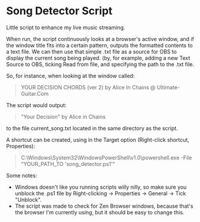 # Song Detector Script

Little script to enhance my live music streaming.

When run, the script continuously looks at a browser's active window, and if the window title fits into a certain pattern, outputs the formatted contents to a text file.
We can then use that simple .txt file as a source for OBS to display the current song being played. 
(by, for example, adding a new Text Source to OBS, ticking Read from file, and specifying the path to the .txt file.

So, for instance, when looking at the window called:

> YOUR DECISION CHORDS (ver 2) by Alice In Chains @ Ultimate-Guitar.Com

The script would output:

> "Your Decision" by Alice in Chains

to the file current_song.txt located in the same directory as the script.

A shortcut can be created, using in the Target option (Right-click shortcut, Properties):

> C:\Windows\System32\WindowsPowerShell\v1.0\powershell.exe -File "YOUR_PATH_TO 'song_detector.ps1'"


Some notes:
- Windows doesn't like you running scripts willy nilly, so make sure you unblock the .ps1 file by Right-clicking -> Properties -> General -> Tick "Unblock".
- The script was made to check for Zen Browser windows, because that's the browser I'm currently using, but it should be easy to change this.
